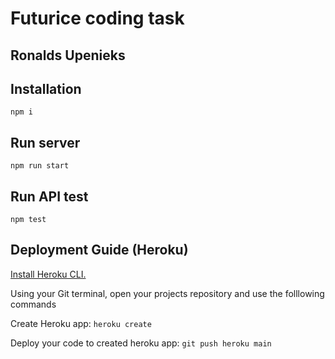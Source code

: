 # Futurice coding task
## Ronalds Upenieks

## Installation

`npm i`

## Run server

`npm run start`

## Run API test

`npm test`

## Deployment Guide (Heroku)

[Install Heroku CLI.](https://devcenter.heroku.com/articles/getting-started-with-nodejs#set-up)

Using your Git terminal, open your projects repository and use the folllowing commands

Create Heroku app:
`heroku create`

Deploy your code to created heroku app:
`git push heroku main`



